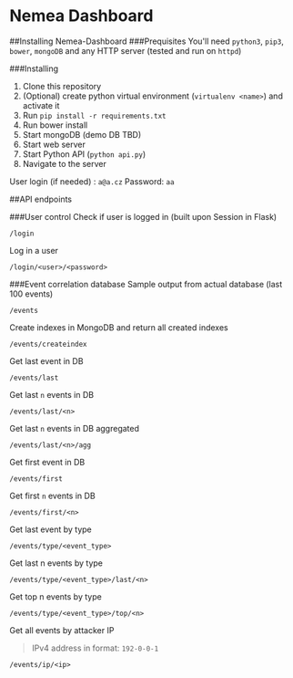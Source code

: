 # Nemea Dashboard

##Installing Nemea-Dashboard
###Prequisites
You'll need `python3`, `pip3`, `bower`, `mongoDB` and any HTTP server (tested and run on `httpd`)

###Installing
1. Clone this repository
2. (Optional) create python virtual environment (`virtualenv <name>`) and activate it
3. Run `pip install -r requirements.txt`
4. Run bower install
5. Start mongoDB (demo DB TBD)
6. Start web server
7. Start Python API (`python api.py`)
8. Navigate to the server

User login (if needed) : `a@a.cz`
Password: `aa`

##API endpoints

###User control
Check if user is logged in (built upon Session in Flask)
```
/login
```

Log in a user
```
/login/<user>/<password>
```

###Event correlation database
Sample output from actual database (last 100 events)
```
/events
```

Create indexes in MongoDB and return all created indexes
```
/events/createindex
```

Get last event in DB
```
/events/last
```

Get last `n` events in DB
```
/events/last/<n>
```

Get last `n` events in DB aggregated
```
/events/last/<n>/agg
```

Get first event in DB
```
/events/first
```

Get first `n` events in DB
```
/events/first/<n>
```

Get last event by type
```
/events/type/<event_type>
```

Get last n events by type
```
/events/type/<event_type>/last/<n>
```

Get top n events by type
```
/events/type/<event_type>/top/<n>
```

Get all events by attacker IP
>IPv4 address in format: `192-0-0-1`

```
/events/ip/<ip>


